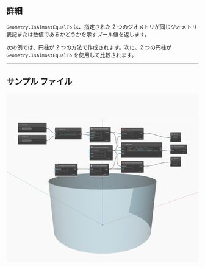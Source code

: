 ## 詳細
`Geometry.IsAlmostEqualTo` は、指定された 2 つのジオメトリが同じジオメトリ表記または数値であるかどうかを示すブール値を返します。

次の例では、円柱が 2 つの方法で作成されます。次に、2 つの円柱が `Geometry.IsAlmostEqualTo` を使用して比較されます。
___
## サンプル ファイル

![Geometry.IsAlmostEqualTo](./Autodesk.DesignScript.Geometry.Geometry.IsAlmostEqualTo_img.jpg)

